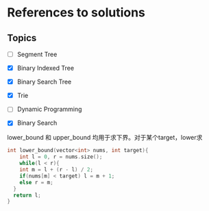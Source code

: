 # References to solutions


## Topics

- [ ] Segment Tree
- [x] Binary Indexed Tree
- [x] Binary Search Tree
- [x] Trie
- [ ] Dynamic Programming
- [x] Binary Search



lower_bound 和 upper_bound 均用于求下界。对于某个target，lower求

```C++
int lower_bound(vector<int> nums, int target){
	int l = 0, r = nums.size();
 	while(l < r){
  	int m = l + (r - l) / 2;
    if(nums[m] < target) l = m + 1;
    else r = m;
  }
  return l;
}
```


